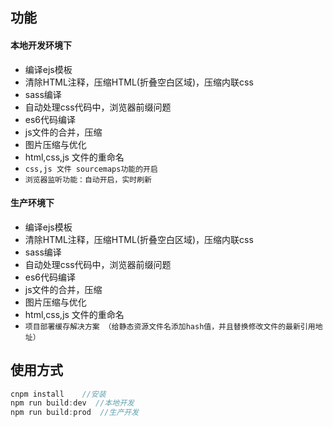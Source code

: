 ## 功能
 #### 本地开发环境下
+ 编译ejs模板
+ 清除HTML注释，压缩HTML(折叠空白区域)，压缩内联css
+ sass编译
+ 自动处理css代码中，浏览器前缀问题
+ es6代码编译
+ js文件的合并，压缩
+ 图片压缩与优化
+ html,css,js 文件的重命名
+ `css,js 文件 sourcemaps功能的开启`
+ `浏览器监听功能：自动开启，实时刷新`

 #### 生产环境下
+ 编译ejs模板
+ 清除HTML注释，压缩HTML(折叠空白区域)，压缩内联css
+ sass编译
+ 自动处理css代码中，浏览器前缀问题
+ es6代码编译
+ js文件的合并，压缩
+ 图片压缩与优化
+ html,css,js 文件的重命名
+ `项目部署缓存解决方案 （给静态资源文件名添加hash值，并且替换修改文件的最新引用地址）`

## 使用方式
```javascript
cnpm install    //安装 
npm run build:dev  //本地开发
npm run build:prod  //生产开发
```



